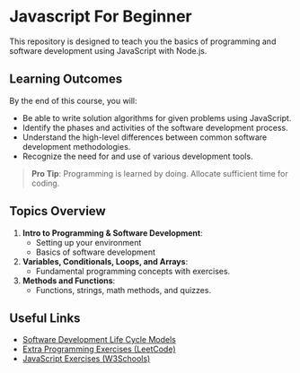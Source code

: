 # Javascript For Beginner

This repository is designed to teach you the basics of programming and software development using JavaScript with Node.js.

## Learning Outcomes

By the end of this course, you will:

- Be able to write solution algorithms for given problems using JavaScript.
- Identify the phases and activities of the software development process.
- Understand the high-level differences between common software development methodologies.
- Recognize the need for and use of various development tools.

> **Pro Tip**: Programming is learned by doing. Allocate sufficient time for coding.

## Topics Overview

1. **Intro to Programming & Software Development**:
   - Setting up your environment
   - Basics of software development
2. **Variables, Conditionals, Loops, and Arrays**:
   - Fundamental programming concepts with exercises.
3. **Methods and Functions**:
   - Functions, strings, math methods, and quizzes.

## Useful Links

- [Software Development Life Cycle Models](https://melsatar.blog/2012/03/15/software-development-life-cycle-models-and-methodologies/)
- [Extra Programming Exercises (LeetCode)](https://leetcode.com/)
- [JavaScript Exercises (W3Schools)](https://www.w3schools.com/js/js_exercises.asp)
